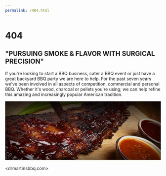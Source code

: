 ```yaml
---
permalink: /404.html
---
```

# 404

## "PURSUING SMOKE & FLAVOR WITH SURGICAL PRECISION"

If you're looking to start a BBQ business, cater a BBQ event or just have a great backyard BBQ party we are here to help. For the past seven years we've been involved in all aspects of competition, commercial and personal BBQ. Whether it's wood, charcoal or pellets you're using; we can help refine this amazing and increasingly popular American tradition.

![BBQ is Beautiful!](/assets/images/DR-Martin-BBQ.jpg "Dr. Martin's BBQ")

<drmartinsbbq.com>
